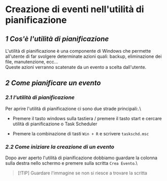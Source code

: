 # **Creazione di eventi nell'utilità di pianificazione**

## ***1  Cos'è l'utilità di pianificazione***
L'utilità di pianificazione è una componente di Windows che permette all'utente di far svolgere determinate azioni quali: backup, eliminazione dei file, manutenzione, ecc...\
Queste azioni verranno scatenate da un evento a scelta dall'utente.

## ***2  Come pianificare un evento***

### ***2.1  l'utilità di pianificazione***
Per aprire l'utilità di pianificazione ci sono due strade principali:.\

 * Premere il tasto windows sulla tastiera / premere il tasto start e cercare utilità di pianificazione o Task Scheduler

 * Premere la combinazione di tasti `Win + R` e scrivere `taskschd.msc`


### ***2.2  Come iniziare la creazione di un evento***
Dopo aver aperto l'utilità di pianificazione dobbiamo guardare la colonna sulla destra nello schermo e premere sulla scritta `Crea Evento`.\

>[!TIP] Guardare l'immagine se non si riesce a trovare la scritta

[photo]: /url/to/img.jpg "Optional Title"



